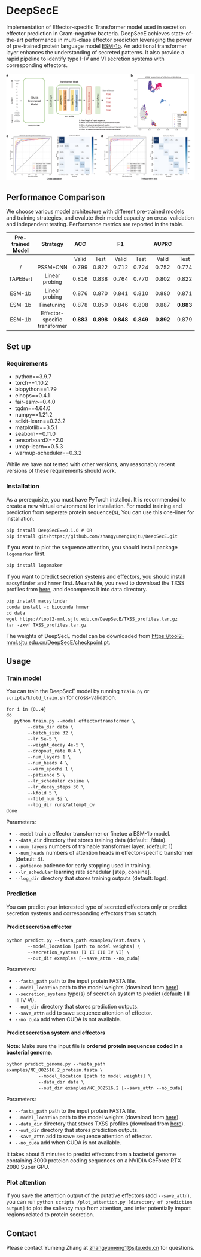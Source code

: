 # DeepSecE

Implementation of Effector-specific Transformer model used in secretion effector prediction in Gram-negative bacteria. DeepSecE achieves state-of-the-art performance in multi-class effector prediction leveraging the power of  pre-trained protein language model [ESM-1b](https://github.com/facebookresearch/esm). An additional transformer layer enhances the understanding of secreted patterns. It also provide a rapid pipeline to identify type I-IV and VI secretion systems with corresponding effectors.

![](summary.png)

## Performance Comparison

We choose various model architecture with different pre-trained models and training strategies, and evalute their model capacity on cross-validation and independent testing. Performance metrics are reported in the table.

| Pre-trained   Model |           Strategy           |       ACC       |                |       F1       |                |      AUPRC      |                |
| :-----------------: | :---------------------------: | :-------------: | :-------------: | :-------------: | :-------------: | :-------------: | :-------------: |
|                    |                              |      Valid      |      Test      |      Valid      |      Test      |      Valid      |      Test      |
|          /          |           PSSM+CNN           |      0.799      |      0.822      |      0.712      |      0.724      |      0.752      |      0.774      |
|      TAPEBert      |        Linear probing        |      0.816      |      0.838      |      0.764      |      0.770      |      0.802      |      0.822      |
|       ESM-1b       |        Linear probing        |      0.876      |      0.870      |      0.841      |      0.810      |      0.880      |      0.871      |
|       ESM-1b       |          Finetuning          |      0.878      |      0.850      |      0.846      |      0.808      |      0.887      | **0.883** |
|       ESM-1b       | Effector-specific transformer | **0.883** | **0.898** | **0.848** | **0.849** | **0.892** |      0.879      |

## Set up

### Requirements

- python==3.9.7
- torch==1.10.2
- biopython==1.79
- einops==0.4.1
- fair-esm>=0.4.0
- tqdm==4.64.0
- numpy==1.21.2
- scikit-learn==0.23.2
- matplotlib==3.5.1
- seaborn==0.11.0
- tensorboardX==2.0
- umap-learn==0.5.3
- warmup-scheduler==0.3.2

While we have not tested with other versions, any reasonably recent versions of these requirements should work.

### Installation

As a prerequisite, you must have PyTorch installed. It is recommended to create a new virtual environment for installation. For model training and prediction from seperate protein sequence(s), You can use this one-liner for installation.

```shell
pip install DeepSecE==0.1.0 # OR
pip install git+https://github.com/zhangyumeng1sjtu/DeepSecE.git
```

If you want to plot the sequence attention, you should install package `logomarker` first.

```shell
pip install logomaker
```

If you want to predict secretion systems and effectors, you should install `macsyfinder` and `hmmer` first. Meanwhile, you need to download the TXSS profiles from [here](https://tool2-mml.sjtu.edu.cn/DeepSecE/TXSS_profiles.tar.gz), and decompress it into data directory.

```shell
pip install macsyfinder
conda install -c bioconda hmmer
cd data
wget https://tool2-mml.sjtu.edu.cn/DeepSecE/TXSS_profiles.tar.gz
tar -zxvf TXSS_profiles.tar.gz
```

The weights of DeepSecE model can be downloaded from https://tool2-mml.sjtu.edu.cn/DeepSecE/checkpoint.pt.

## Usage

### Train model

You can train the DeepSecE model by running `train.py` or `scripts/kfold_train.sh` for cross-validation.

```shell
for i in {0..4}
do
   python train.py --model effectortransformer \
		--data_dir data \
		--batch_size 32 \
		--lr 5e-5 \
		--weight_decay 4e-5 \
		--dropout_rate 0.4 \
		--num_layers 1 \
		--num_heads 4 \
		--warm_epochs 1 \
		--patience 5 \
		--lr_scheduler cosine \
		--lr_decay_steps 30 \
		--kfold 5 \
		--fold_num $i \
		--log_dir runs/attempt_cv
done
```

 Parameters:

- `--model` train a effector transformer or finetue a ESM-1b model.
- `--data_dir` directory that stores training data (default: ./data).
- `--num_layers` numbers of trainable transformer layer. (default: 1)
- `--num_heads` numbers of attention heads in effector-specific transformer (default: 4).
- `--patience` patience for early stopping used in training.
- `--lr_schedular` learning rate schedular [step, consine].
- `--log_dir` directory that stores training outputs (default: logs).

### Prediction

You can predict your interested type of secreted effectors only or predict secretion systems and corresponding effectors  from scratch.

#### Predict secretion effector

```shell
python predict.py --fasta_path examples/Test.fasta \
		--model_location [path to model weights] \
		--secretion_systems [I II III IV VI] \
		--out_dir examples [--save_attn --no_cuda]
```

Parameters:

- `--fasta_path` path to the input protein FASTA file.
- `--model_location` path to the model weights (download from [here](https://tool2-mml.sjtu.edu.cn/DeepSecE/checkpoint.pt)).
- `--secretion_systems` type(s) of secretion system to predict (default: I II III IV VI).
- `--out_dir` directory that stores prediction outputs.
- `--save_attn` add to save sequence attention of effector.
- `--no_cuda` add when CUDA is not available.

#### Predict secretion system and effectors

**Note:** Make sure the input file is **ordered protein sequences coded in a bacterial genome**.

```shell
python predict_genome.py --fasta_path examples/NC_002516.2_protein.fasta \
			--model_location [path to model weights] \
			--data_dir data \
			--out_dir examples/NC_002516.2 [--save_attn --no_cuda]
```

Parameters:

- `--fasta_path` path to the input protein FASTA file.
- `--model_location` path to the model weights (download from [here](https://tool2-mml.sjtu.edu.cn/DeepSecE/checkpoint.pt)).
- `--data_dir` directory that stores TXSS profiles (download from [here](https://tool2-mml.sjtu.edu.cn/DeepSecE/TXSS_profiles.tar.gz)).
- `--out_dir` directory that stores prediction outputs.
- `--save_attn` add to save sequence attention of effector.
- `--no_cuda` add when CUDA is not available.

It takes about 5 minutes to predict effectors from a bacterial genome containing 3000 proteion coding sequences on a NVIDIA GeForce RTX 2080 Super GPU.

### Plot attention

If you save the attention output of the putative effectors (add `--save_attn`), you can run `python scripts /plot_attention.py [directory of prediction output]` to plot the saliency map from attention, and infer potentially import regions related to protein secretion.

## Contact

Please contact Yumeng Zhang at [zhangyumeng1@sjtu.edu.cn](mailto:zhangyumeng1@sjtu.edu.cn) for questions.
